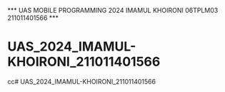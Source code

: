 *** UAS MOBILE PROGRAMMING 2024 IMAMUL KHOIRONI 06TPLM03 211011401566 ***
# UAS_2024_IMAMUL-KHOIRONI_211011401566
cc# UAS_2024_IMAMUL-KHOIRONI_211011401566
